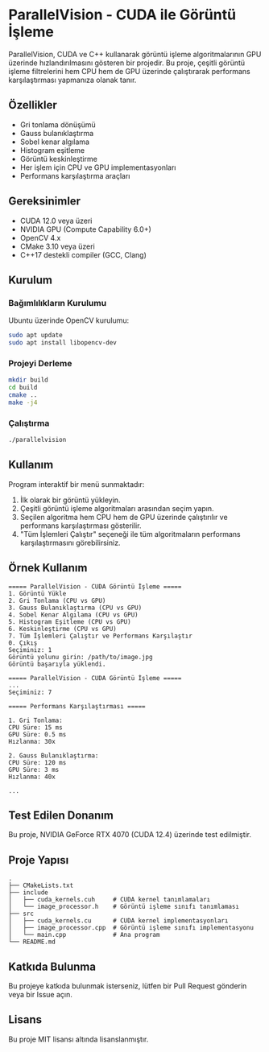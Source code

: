 # ParallelVision - CUDA ile Görüntü İşleme

ParallelVision, CUDA ve C++ kullanarak görüntü işleme algoritmalarının GPU üzerinde hızlandırılmasını gösteren bir projedir. Bu proje, çeşitli görüntü işleme filtrelerini hem CPU hem de GPU üzerinde çalıştırarak performans karşılaştırması yapmanıza olanak tanır.

## Özellikler

- Gri tonlama dönüşümü
- Gauss bulanıklaştırma
- Sobel kenar algılama
- Histogram eşitleme
- Görüntü keskinleştirme
- Her işlem için CPU ve GPU implementasyonları
- Performans karşılaştırma araçları

## Gereksinimler

- CUDA 12.0 veya üzeri
- NVIDIA GPU (Compute Capability 6.0+)
- OpenCV 4.x
- CMake 3.10 veya üzeri
- C++17 destekli compiler (GCC, Clang)

## Kurulum

### Bağımlılıkların Kurulumu

Ubuntu üzerinde OpenCV kurulumu:

```bash
sudo apt update
sudo apt install libopencv-dev
```

### Projeyi Derleme

```bash
mkdir build
cd build
cmake ..
make -j4
```

### Çalıştırma

```bash
./parallelvision
```

## Kullanım

Program interaktif bir menü sunmaktadır:

1. İlk olarak bir görüntü yükleyin.
2. Çeşitli görüntü işleme algoritmaları arasından seçim yapın.
3. Seçilen algoritma hem CPU hem de GPU üzerinde çalıştırılır ve performans karşılaştırması gösterilir.
4. "Tüm İşlemleri Çalıştır" seçeneği ile tüm algoritmaların performans karşılaştırmasını görebilirsiniz.

## Örnek Kullanım

```
===== ParallelVision - CUDA Görüntü İşleme =====
1. Görüntü Yükle
2. Gri Tonlama (CPU vs GPU)
3. Gauss Bulanıklaştırma (CPU vs GPU)
4. Sobel Kenar Algılama (CPU vs GPU)
5. Histogram Eşitleme (CPU vs GPU)
6. Keskinleştirme (CPU vs GPU)
7. Tüm İşlemleri Çalıştır ve Performans Karşılaştır
0. Çıkış
Seçiminiz: 1
Görüntü yolunu girin: /path/to/image.jpg
Görüntü başarıyla yüklendi.

===== ParallelVision - CUDA Görüntü İşleme =====
...
Seçiminiz: 7

===== Performans Karşılaştırması =====

1. Gri Tonlama:
CPU Süre: 15 ms
GPU Süre: 0.5 ms
Hızlanma: 30x

2. Gauss Bulanıklaştırma:
CPU Süre: 120 ms
GPU Süre: 3 ms
Hızlanma: 40x

...
```

## Test Edilen Donanım

Bu proje, NVIDIA GeForce RTX 4070 (CUDA 12.4) üzerinde test edilmiştir.

## Proje Yapısı

```
.
├── CMakeLists.txt
├── include
│   ├── cuda_kernels.cuh     # CUDA kernel tanımlamaları
│   └── image_processor.h    # Görüntü işleme sınıfı tanımlaması
├── src
│   ├── cuda_kernels.cu      # CUDA kernel implementasyonları
│   ├── image_processor.cpp  # Görüntü işleme sınıfı implementasyonu
│   └── main.cpp             # Ana program
└── README.md
```

## Katkıda Bulunma

Bu projeye katkıda bulunmak isterseniz, lütfen bir Pull Request gönderin veya bir Issue açın.

## Lisans

Bu proje MIT lisansı altında lisanslanmıştır.
